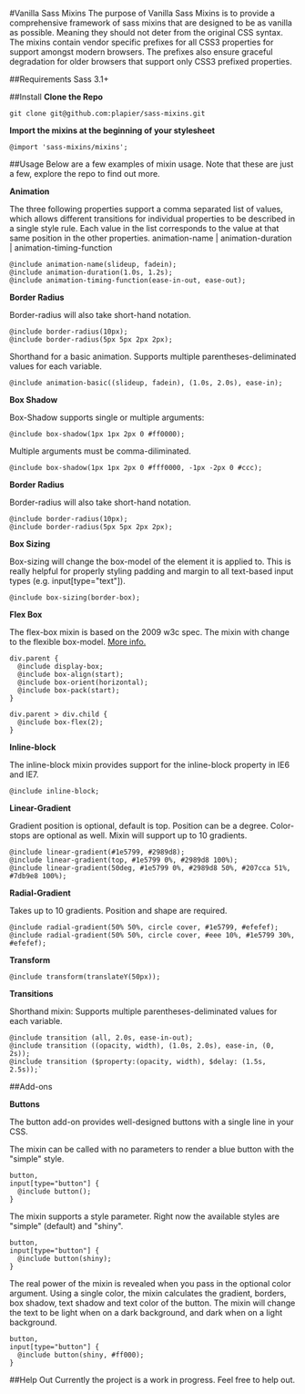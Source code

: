 #Vanilla Sass Mixins
The purpose of Vanilla Sass Mixins is to provide a comprehensive framework of sass mixins that are designed to be as vanilla as possible. Meaning they should not deter from the original CSS syntax. The mixins contain vendor specific prefixes for all CSS3 properties for support amongst modern browsers. The prefixes also ensure graceful degradation for older browsers that support only CSS3 prefixed properties.


##Requirements
Sass 3.1+


##Install
**Clone the Repo**

    git clone git@github.com:plapier/sass-mixins.git

**Import the mixins at the beginning of your stylesheet**

    @import 'sass-mixins/mixins';


##Usage
Below are a few examples of mixin usage. Note that these are just a few, explore the repo to find out more.

**Animation**

The three following properties support a comma separated list of values, which allows different transitions for individual properties to be described in a single style rule. Each value in the list corresponds to the value at that same position in the other properties. animation-name | animation-duration | animation-timing-function

    @include animation-name(slideup, fadein);
    @include animation-duration(1.0s, 1.2s);
    @include animation-timing-function(ease-in-out, ease-out);


**Border Radius**

Border-radius will also take short-hand notation.

    @include border-radius(10px);
    @include border-radius(5px 5px 2px 2px);


Shorthand for a basic animation. Supports multiple parentheses-deliminated values for each variable.

    @include animation-basic((slideup, fadein), (1.0s, 2.0s), ease-in);


**Box Shadow**

Box-Shadow supports single or multiple arguments:

    @include box-shadow(1px 1px 2px 0 #ff0000);

Multiple arguments must be comma-diliminated.

    @include box-shadow(1px 1px 2px 0 #fff0000, -1px -2px 0 #ccc);


**Border Radius**

Border-radius will also take short-hand notation.

    @include border-radius(10px);
    @include border-radius(5px 5px 2px 2px);


**Box Sizing**

Box-sizing will change the box-model of the element it is applied to. This is really helpful for properly styling padding and margin to all text-based input types (e.g. input[type="text"]).

    @include box-sizing(border-box);


**Flex Box**

The flex-box mixin is based on the 2009 w3c spec. The mixin with change to the flexible box-model. [More info.](http://www.w3.org/TR/2009/WD-css3-flexbox-20090723/)

    div.parent {
      @include display-box;
      @include box-align(start);
      @include box-orient(horizontal);
      @include box-pack(start);
    }

    div.parent > div.child {
      @include box-flex(2);
    }

**Inline-block**

The inline-block mixin provides support for the inline-block property in IE6 and IE7.

    @include inline-block;


**Linear-Gradient**

Gradient position is optional, default is top. Position can be a degree. Color-stops are optional as well. Mixin will support up to 10 gradients.

    @include linear-gradient(#1e5799, #2989d8);
    @include linear-gradient(top, #1e5799 0%, #2989d8 100%);
    @include linear-gradient(50deg, #1e5799 0%, #2989d8 50%, #207cca 51%, #7db9e8 100%);

**Radial-Gradient**

Takes up to 10 gradients. Position and shape are required.

    @include radial-gradient(50% 50%, circle cover, #1e5799, #efefef);
    @include radial-gradient(50% 50%, circle cover, #eee 10%, #1e5799 30%, #efefef);

**Transform**

    @include transform(translateY(50px));


**Transitions**

Shorthand mixin: Supports multiple parentheses-deliminated values for each variable.

    @include transition (all, 2.0s, ease-in-out);
    @include transition ((opacity, width), (1.0s, 2.0s), ease-in, (0, 2s));
    @include transition ($property:(opacity, width), $delay: (1.5s, 2.5s));`


##Add-ons

**Buttons**

The button add-on provides well-designed buttons with a single line in your CSS.

The mixin can be called with no parameters to render a blue button with the "simple" style.

    button,
    input[type="button"] {
      @include button();
    }

The mixin supports a style parameter. Right now the available styles are "simple" (default) and "shiny".

    button,
    input[type="button"] {
      @include button(shiny);
    }

The real power of the mixin is revealed when you pass in the optional color argument. Using a single color, the mixin calculates the gradient, borders, box shadow, text shadow and text color of the button. The mixin will change the text to be light when on a dark background, and dark when on a light background.

    button,
    input[type="button"] {
      @include button(shiny, #ff000);
    }


##Help Out
Currently the project is a work in progress. Feel free to help out.



